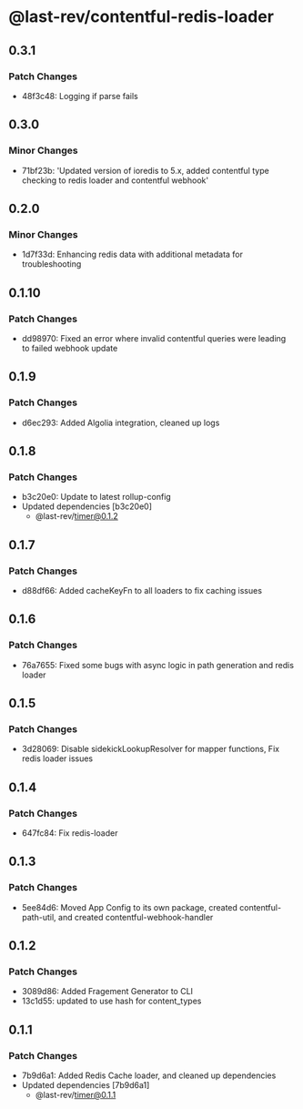 # @last-rev/contentful-redis-loader

## 0.3.1

### Patch Changes

- 48f3c48: Logging if parse fails

## 0.3.0

### Minor Changes

- 71bf23b: 'Updated version of ioredis to 5.x, added contentful type checking to redis loader and contentful webhook'

## 0.2.0

### Minor Changes

- 1d7f33d: Enhancing redis data with additional metadata for troubleshooting

## 0.1.10

### Patch Changes

- dd98970: Fixed an error where invalid contentful queries were leading to failed webhook update

## 0.1.9

### Patch Changes

- d6ec293: Added Algolia integration, cleaned up logs

## 0.1.8

### Patch Changes

- b3c20e0: Update to latest rollup-config
- Updated dependencies [b3c20e0]
  - @last-rev/timer@0.1.2

## 0.1.7

### Patch Changes

- d88df66: Added cacheKeyFn to all loaders to fix caching issues

## 0.1.6

### Patch Changes

- 76a7655: Fixed some bugs with async logic in path generation and redis loader

## 0.1.5

### Patch Changes

- 3d28069: Disable sidekickLookupResolver for mapper functions, Fix redis loader issues

## 0.1.4

### Patch Changes

- 647fc84: Fix redis-loader

## 0.1.3

### Patch Changes

- 5ee84d6: Moved App Config to its own package, created contentful-path-util, and created contentful-webhook-handler

## 0.1.2

### Patch Changes

- 3089d86: Added Fragement Generator to CLI
- 13c1d55: updated to use hash for content_types

## 0.1.1

### Patch Changes

- 7b9d6a1: Added Redis Cache loader, and cleaned up dependencies
- Updated dependencies [7b9d6a1]
  - @last-rev/timer@0.1.1
